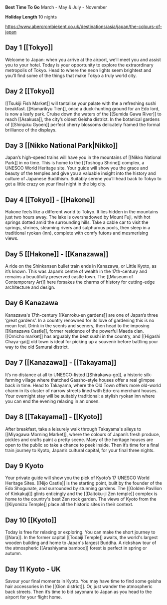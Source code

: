 **Best Time To Go**
March - May & July - November

**Holiday Length**
10 nights

https://www.abercrombiekent.co.uk/destinations/asia/japan/the-colours-of-japan
## Day 1 [[Tokyo]]

Welcome to Japan: when you arrive at the airport, we’ll meet you and assist you to your hotel. Today is your opportunity to explore the extraordinary metropolis of Tokyo. Head to where the neon lights seem brightest and you’ll find some of the things that make Tokyo a truly world city.

## Day 2 [[Tokyo]]

[[Tsukiji Fish Market]] will tantalise your palate with the a refreshing sushi breakfast. [[Hamarikyu Tien]], once a duck-hunting ground for an Edo lord, is now a leafy park. Cruise down the waters of the [[Sumida Gawa River]] to reach [[Asakusa]], the city’s oldest Geisha district. In the botanical gardens of [[Shinjuku Gyoen]] perfect cherry blossoms delicately framed the formal brilliance of the displays.

## Day 3 [[Nikko National Park|Nikko]]

Japan’s high-speed trains will have you in the mountains of [[Nikko National Park]] in no time. This is home to the [[Toshogu Shrine]] complex, a UNESCO World Heritage site. Your guide will show you the grace and beauty of the temples and give you a valuable insight into the history and culture of Japanese Buddhism. Suitably serene you’ll head back to Tokyo to get a little crazy on your final night in the big city.

## Day 4 [[Tokyo]] - [[Hakone]]

Hakone feels like a different world to Tokyo. It lies hidden in the mountains just two hours away. The lake is overshadowed by Mount Fuji, with hot springs dotted amid the surrounding hills. Take a cable car to visit the springs, shrines, steaming rivers and sulphurous pools, then sleep in a traditional ryokan (inn), complete with comfy futons and mesmerising views.

## Day 5 [[Hakone]] - [[Kanazawa]]

A ride on the Shinkansen bullet train ends in Kanazawa, or Little Kyoto, as it’s known. This was Japan’s centre of wealth in the 17th-century and remains a beautifully preserved castle town. The [[Museum of Contemporary Art]] here forsakes the charms of history for cutting-edge architecture and design.

## Day 6 Kanazawa

Kanazawa's 17th-century [[Kenroku-en gardens]] are one of Japan’s three ‘great gardens’. In a country renowned for its love of gardening this is no mean feat. Drink in the scents and scenery, then head to the imposing [[Kanazawa Castle]], former residence of the powerful Maeda clan. [[Omicho market]] has arguably the best sushi in the country, and [[Higashi Chaya-gai]] old town is ideal for picking up a souvenir before battling your way to the old Samurai district.

## Day 7 [[Kanazawa]] - [[Takayama]]

It’s no distance at all to UNESCO-listed [[Shirakawa-go]], a historic silk-farming village where thatched Gassho-style houses offer a real glimpse back in time. Head to Takayama, where the Old Town offers more old-world charm in its cluster of narrow streets lined with Edo-era merchant houses. Your overnight stay will be suitably traditional: a stylish ryokan inn where you can end the evening relaxing in an onsen.

## Day 8 [[Takayama]] - [[Kyoto]]

After breakfast, take a leisurely walk through Takayama's alleys to [[Miyagawa Morning Market]], where the colours of Japan’s fresh produce, pickles and crafts paint a pretty scene. Many of the heritage houses are open to the public so take a chance to peek inside. Then it’s time for a final train journey to Kyoto, Japan’s cultural capital, for your final three nights.

## Day 9 Kyoto

Your private guide will show you the pick of Kyoto’s 17 UNESCO World Heritage Sites. [[Nijo Castle]] is the starting point, built by the founder of the Edo Shogunate, and surrounded by stunning gardens. The [[Golden Pavilion of Kinkakuji]] glints enticingly and the [[Daitoku-ji Zen temple]] complex is home to the country's best Zen rock garden. The views of Kyoto from the [[Kiyomizu Temple]] place all the historic sites in their context.

## Day 10 [[Kyoto]]

Today is free for relaxing or exploring. You can make the short journey to [[Nara]]. In the former capital [[Todaiji Temple]] awaits, the world's largest wooden building and home to Japan's largest Buddha. A rickshaw tour of the atmospheric [[Arashiyama bamboo]] forest is perfect in spring or autumn.

## Day 11 Kyoto - UK

Savour your final moments in Kyoto. You may have time to find some geisha hair accessories in the [[Gion district]]. Or, just wander the atmospheric back streets. Then it’s time to bid sayonara to Japan as you head to the airport for your flight home.